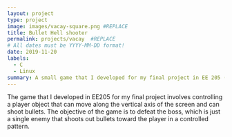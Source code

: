 ```yaml
---
layout: project
type: project
image: images/vacay-square.png #REPLACE
title: Bullet Hell shooter
permalink: projects/vacay  #REPLACE
# All dates must be YYYY-MM-DD format!
date: 2019-11-20
labels:
  - C
  - Linux
summary: A small game that I developed for my final project in EE 205 (Object Oriented Programming).
---
```


 

The game that I developed in EE205 for my final project involves controlling a player object that can move along the vertical axis of the screen and can shoot bullets. The objective of the game is to defeat the boss, which is just a single enemy that shoots out bullets toward the player in a controlled pattern. 
